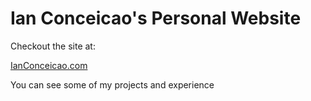 # Ian Conceicao's Personal Website

Checkout the site at:

<a href="https://ianconceicao.com/" target="__blank">IanConceicao.com</a>

You can see some of my projects and experience
